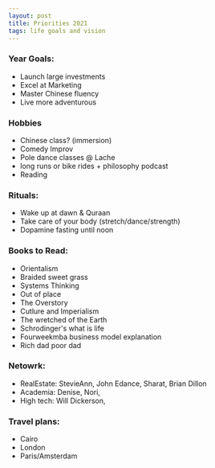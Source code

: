 ```yaml
---
layout: post
title: Priorities 2021
tags: life goals and vision
---
```

### Year Goals:
* Launch large investments
* Excel at Marketing
* Master Chinese fluency
* Live more adventurous 

### Hobbies
* Chinese class? (immersion)
* Comedy Improv
* Pole dance classes @ Lache
* long runs or bike rides + philosophy podcast
* Reading

### Rituals:
* Wake up at dawn & Quraan
* Take care of your body (stretch/dance/strength)
* Dopamine fasting until noon

### Books to Read:
* Orientalism
* Braided sweet grass
* Systems Thinking 
* Out of place
* The Overstory
* Cutlure and Imperialism
* The wretched of the Earth
* Schrodinger's what is life
* Fourweekmba business model explanation
* Rich dad poor dad

### Netowrk:
* RealEstate: StevieAnn, John Edance, Sharat, Brian Dillon
* Academia: Denise, Nori, 
* High tech: Will Dickerson, 

### Travel plans:
* Cairo
* London
* Paris/Amsterdam
